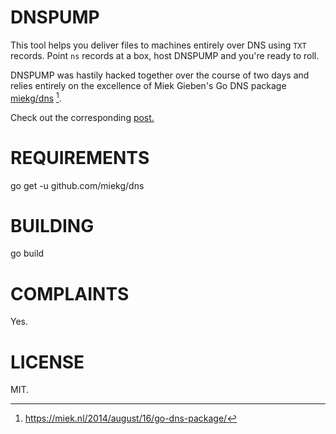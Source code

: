 # DNSPUMP
This tool helps you deliver files to machines entirely over DNS using `TXT` records. Point `ns` records at a box, host DNSPUMP and you're ready to roll.

DNSPUMP was hastily hacked together over the course of two days and relies entirely on the excellence of Miek Gieben's Go DNS package [miekg/dns](https://github.com/miekg/dns) [^dns].

[^dns]: https://miek.nl/2014/august/16/go-dns-package/

Check out the corresponding [post.](https://dualuse.io/blog/dnspump/)

# REQUIREMENTS

go get -u github.com/miekg/dns

# BUILDING

go build

# COMPLAINTS

Yes.

# LICENSE

MIT.